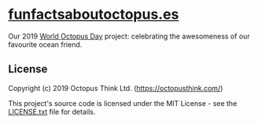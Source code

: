 # [funfactsaboutoctopus.es](https://funfactsaboutoctopus.es/)

Our 2019 [World Octopus Day](https://www.daysoftheyear.com/days/world-octopus-day/) project: celebrating the awesomeness of our favourite ocean friend.

## License

Copyright (c) 2019 Octopus Think Ltd. (https://octopusthink.com/)

This project's source code is licensed under the MIT License - see the [LICENSE.txt](LICENSE.txt) file for details.
